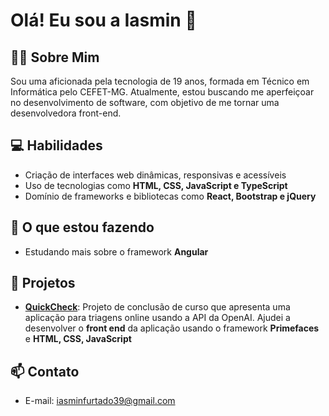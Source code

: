 # Olá! Eu sou a Iasmin 👋
## 🙋‍♂️ Sobre Mim
Sou uma aficionada pela tecnologia de 19 anos, formada em Técnico em Informática pelo CEFET-MG. Atualmente, estou buscando me aperfeiçoar no desenvolvimento de software, com objetivo de me tornar uma desenvolvedora front-end.

## 💻 Habilidades

- Criação de interfaces web dinâmicas, responsivas e acessíveis
- Uso de tecnologias como **HTML, CSS, JavaScript e TypeScript**
- Domínio de frameworks e bibliotecas como **React, Bootstrap e jQuery**

## 🌱 O que estou fazendo

- Estudando mais sobre o framework **Angular**

## 🚀 Projetos

- [**QuickCheck**](https://github.com/oDaviML/Sistema-de-Triagem-e-Agendamentos): Projeto de conclusão de curso que apresenta uma aplicação para triagens online usando a API da OpenAI. Ajudei a desenvolver o **front end** da aplicação usando o framework **Primefaces** e **HTML, CSS, JavaScript**

## 📫 Contato

- E-mail: iasminfurtado39@gmail.com
